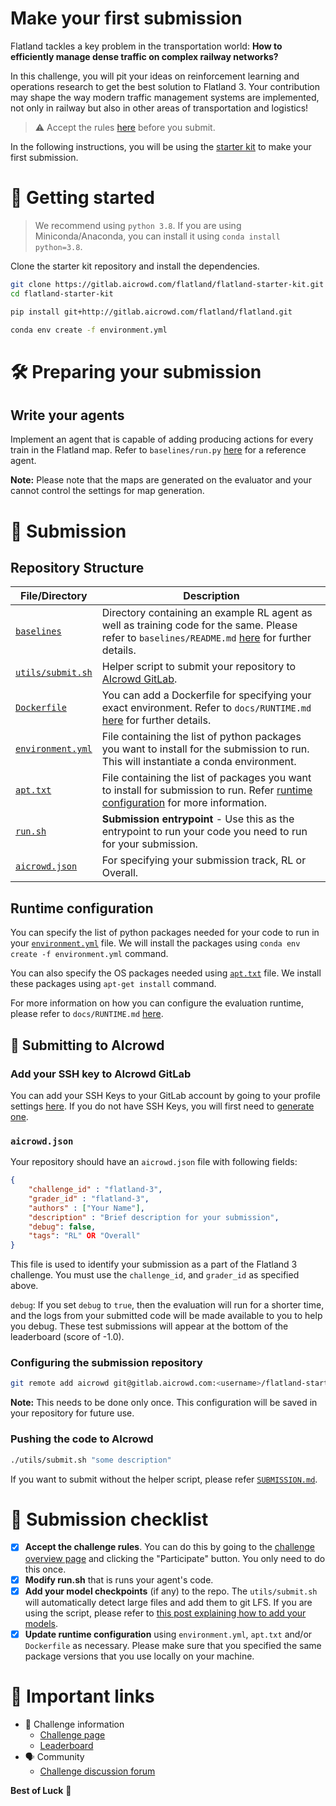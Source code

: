 # Make your first submission

Flatland tackles a key problem in the transportation world: **How to efficiently manage dense traffic on complex railway networks?**

In this challenge, you will pit your ideas on reinforcement learning and operations research to get the best solution to Flatland 3. Your contribution may shape the way modern traffic management systems are implemented, not only in railway but also in other areas of transportation and logistics!

> ⚠️ Accept the rules [here](https://www.aicrowd.com/challenges/flatland-3/challenge_rules) before you submit. 

In the following instructions, you will be using the [starter kit](https://gitlab.aicrowd.com/flatland/flatland-starter-kit) to make your first submission.

# 💪 Getting started

> We recommend using `python 3.8`. If you are using Miniconda/Anaconda, you can install it using `conda install python=3.8`.

Clone the starter kit repository and install the dependencies.

```bash
git clone https://gitlab.aicrowd.com/flatland/flatland-starter-kit.git
cd flatland-starter-kit

pip install git+http://gitlab.aicrowd.com/flatland/flatland.git

conda env create -f environment.yml
```

# 🛠 Preparing your submission

## Write your agents

Implement an agent that is capable of adding producing actions for every train in the Flatland map. Refer to `baselines/run.py` [here](https://gitlab.aicrowd.com/flatland/flatland-starter-kit/-/blob/master/baselines/run.py) for a reference agent.

**Note:** Please note that the maps are generated on the evaluator and your cannot control the settings for map generation.

# 🚃 Submission

## Repository Structure

**File/Directory** | **Description**
--- | ---
[`baselines`](baselines) | Directory containing an example RL agent as well as training code for the same. Please refer to `baselines/README.md` [here](https://gitlab.aicrowd.com/flatland/flatland-starter-kit/-/blob/master/baselines/README.md) for further details.
[`utils/submit.sh`](utils/submit.sh) | Helper script to submit your repository to [AIcrowd GitLab](https://gitlab.aicrowd.com).
[`Dockerfile`](Dockerfile) | You can add a Dockerfile for specifying your exact environment. Refer to `docs/RUNTIME.md` [here](https://gitlab.aicrowd.com/flatland/flatland-starter-kit/-/blob/master/docs/RUNTIME.md) for further details.
[`environment.yml`](environment.yml) | File containing the list of python packages you want to install for the submission to run. This will instantiate a conda environment.
[`apt.txt`](apt.txt) | File containing the list of packages you want to install for submission to run. Refer [runtime configuration](#runtime-configuration) for more information.
[`run.sh`](evaluator) | **Submission entrypoint** - Use this as the entrypoint to run your code you need to run for your submission.
[`aicrowd.json`](aicrowd.json) | For specifying your submission track, RL or Overall.


## Runtime configuration

You can specify the list of python packages needed for your code to run in your [`environment.yml`](requirements.txt) file. We will install the packages using `conda env create -f environment.yml` command.

You can also specify the OS packages needed using [`apt.txt`](apt.txt) file. We install these packages using `apt-get install` command.

For more information on how you can configure the evaluation runtime, please refer to `docs/RUNTIME.md` [here](https://gitlab.aicrowd.com/flatland/flatland-starter-kit/-/blob/master/docs/RUNTIME.md).

## 🚀 Submitting to AIcrowd

### **Add your SSH key** to AIcrowd GitLab

You can add your SSH Keys to your GitLab account by going to your profile settings [here](https://gitlab.aicrowd.com/profile/keys). If you do not have SSH Keys, you will first need to [generate one](https://docs.gitlab.com/ee/ssh/README.html#generating-a-new-ssh-key-pair).


### `aicrowd.json`

Your repository should have an `aicrowd.json` file with following fields:

```json
{
    "challenge_id" : "flatland-3",
    "grader_id" : "flatland-3",
    "authors" : ["Your Name"],
    "description" : "Brief description for your submission",
    "debug": false,
    "tags": "RL" OR "Overall"
}
```

This file is used to identify your submission as a part of the Flatland 3 challenge. You must use the `challenge_id`, and `grader_id` as specified above.

`debug`: If you set `debug` to `true`, then the evaluation will run for a shorter time, and the logs from your submitted code will be made available to you to help you debug. These test submissions will appear at the bottom of the leaderboard (score of -1.0).

### Configuring the submission repository

```bash
git remote add aicrowd git@gitlab.aicrowd.com:<username>/flatland-starter-kit.git
```

**Note:** This needs to be done only once. This configuration will be saved in your repository for future use.

### Pushing the code to AIcrowd

```bash
./utils/submit.sh "some description"
```

If you want to submit without the helper script, please refer [`SUBMISSION.md`](docs/SUBMISSION.md).


# 📝 Submission checklist

- [x] **Accept the challenge rules**. You can do this by going to the [challenge overview page](https://www.aicrowd.com/challenges/flatland-3) and clicking the "Participate" button. You only need to do this once.
- [x] **Modify run.sh** that is runs your agent's code.
- [x] **Add your model checkpoints** (if any) to the repo. The `utils/submit.sh` will automatically detect large files and add them to git LFS. If you are using the script, please refer to [this post explaining how to add your models](https://discourse.aicrowd.com/t/how-to-upload-large-files-size-to-your-submission/2304).
- [x] **Update runtime configuration** using `environment.yml`, `apt.txt` and/or `Dockerfile` as necessary. Please make sure that you specified the same package versions that you use locally on your machine.

# 📎 Important links

- 💪 Challenge information
   * [Challenge page](https://www.aicrowd.com/challenges/flatland-3)
   * [Leaderboard](https://www.aicrowd.com/challenges/flatland-3/leaderboards)
 - 🗣 Community
    * [Challenge discussion forum](https://www.aicrowd.com/challenges/flatland-3/discussion)


**Best of Luck** 🎉 
